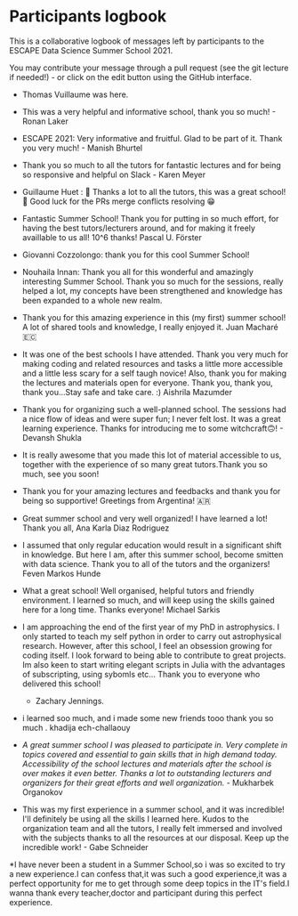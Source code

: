 # Participants logbook

This is a collaborative logbook of messages left by participants to the ESCAPE Data Science Summer School 2021.

You may contribute your message through a pull request (see the git lecture if needed!) - or click on the edit button using the GitHub interface.


* Thomas Vuillaume was here.
* This was a very helpful and informative school, thank you so much! - Ronan Laker

* ESCAPE 2021: Very informative and fruitful. Glad to be part of it. Thank you very much! - Manish Bhurtel
* Thank you so much to all the tutors for fantastic lectures and for being so responsive and helpful on Slack - Karen Meyer
* Guillaume Huet : :clap: Thanks a lot to all the tutors, this was a great school! :clap: Good luck for the PRs merge conflicts resolving :grin:
* Fantastic Summer School! Thank you for putting in so much effort, for having the best tutors/lecturers around, and for making it freely availlable to us all!
10^6 thanks! Pascal U. Förster
* Giovanni Cozzolongo: thank you for this cool Summer School!
*  Nouhaila Innan: Thank you all for this wonderful and amazingly interesting Summer School. 
Thank you so much for the sessions, really helped a lot, my concepts have been strengthened and knowledge has been expanded to a whole new realm.

* Thank you for this amazing experience in this (my first) summer school! A lot of shared tools and knowledge, I really enjoyed it. Juan Macharé 🇪🇨 

* It was one of the best schools I have attended. Thank you very much for making coding and related resources and tasks a little more accessible
and a little less scary for a self taugh novice! Also, thank you for making the lectures and materials open for everyone. 
Thank you, thank you, thank you...Stay safe and take care. :) Aishrila Mazumder

* Thank you for organizing such a well-planned school. The sessions had a nice flow of ideas and were super fun;
I never felt lost. It was a great learning experience. Thanks for introducing me to some witchcraft:upside_down_face:! - Devansh Shukla
* It is really awesome that you made this lot of material accessible to us, together with the experience of so many great tutors.Thank you so much, see you soon!
* Thank you for your amazing lectures and feedbacks and thank you for being so supportive! Greetings from Argentina! 🇦🇷

* Great summer school and very well organized! I have learned a lot! Thank you all, Ana Karla Diaz Rodriguez
* I assumed that only regular education would result in a significant shift in knowledge. But here I am, after this summer school, become smitten with data science. Thank you to all of the tutors and the organizers! Feven Markos Hunde

* What a great school! Well organised, helpful tutors and friendly environment. I learned so much, and will keep using the skills gained here for a long time. Thanks everyone! Michael Sarkis 

* I am approaching the end of the first year of my PhD in astrophysics. I only started to teach 
  my self python in order to carry out astrophysical research. However, after this school, I feel 
  an obsession growing for coding itself. I look forward to being able to contribute to great 
  projects. Im also keen to start writing elegant scripts in Julia with the advantages of 
  subscripting, using sybomls etc... Thank you to everyone who delivered this school! 
  - Zachary Jennings. 

* i learned soo much, and i made some new friends tooo thank you so much . khadija ech-challaouy 

* *A great summer school I was pleased to participate in. Very complete in topics covered and essential to gain skills that in high demand today. Accessibility of the school lectures and materials after the school is over makes it even better. Thanks a lot to outstanding lecturers and organizers for their great efforts and well organization.* - Mukharbek Organokov

* This was my first experience in a summer school, and it was incredible! I'll definitely be using all the skills I learned here. Kudos to the organization team and all the tutors, I really felt immersed and involved with the subjects thanks to all the resources at our disposal. Keep up the incredible work! - Gabe Schneider


*I have never been a student in a Summer School,so i was so excited to try a new experience.I can confess that,it was such a good experience,it was a perfect opportunity for me to get through some deep topics in the IT's field.I wanna thank every teacher,doctor and participant during this perfect experience.
